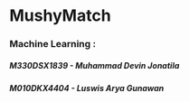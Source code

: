# MushyMatch
### Machine Learning :
##### M330DSX1839 - Muhammad Devin Jonatila
##### M010DKX4404 - Luswis Arya Gunawan
